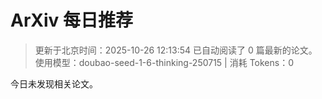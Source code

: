 # ArXiv 每日推荐

> 更新于北京时间：2025-10-26 12:13:54
> 已自动阅读了 0 篇最新的论文。
> 使用模型：doubao-seed-1-6-thinking-250715 | 消耗 Tokens：0

今日未发现相关论文。
